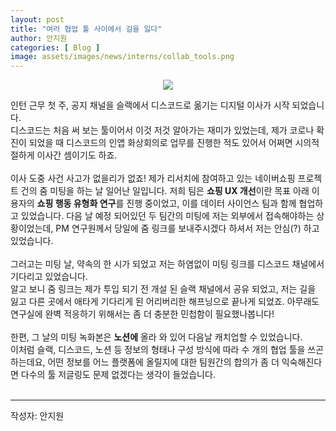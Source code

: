 ```yaml
---
layout: post
title: "여러 협업 툴 사이에서 길을 잃다"
author: 안지원
categories: [ Blog ]
image: assets/images/news/interns/collab_tools.png
---
```

<figure style = "margin-left: auto; margin-right: auto;  width: 70%;  text-align: center">
    <img src="{{site.baseurl}}/assets/images/news/interns/collab_tools.png">
</figure>
인턴 근무 첫 주, 공지 채널을 슬랙에서 디스코드로 옮기는 디지털 이사가 시작 되었습니다.<br>
디스코드는 처음 써 보는 툴이어서 이것 저것 알아가는 재미가 있었는데, 제가 코로나 확진이 되었을 때 디스코드의 인앱 화상회의로 업무를 진행한 적도 있어서 어쩌면 시의적절하게 이사간 셈이기도 하죠.<br>
<br>
이사 도중 사건 사고가 없을리가 없죠! 제가 리서치에 참여하고 있는 네이버쇼핑 프로젝트 건의 줌 미팅을 하는 날 일어난 일입니다. 저희 팀은 <b>쇼핑 UX 개선</b>이란 목표 아래 이용자의 <b>쇼핑 행동 유형화 연구</b>를 진행 중이었고, 이를 데이터 사이언스 팀과 함께 협업하고 있었습니다. 다음 날 예정 되어있던 두 팀간의 미팅에 저는 외부에서 접속해야하는 상황이었는데, PM 연구원께서 당일에 줌 링크를 보내주시겠다 하셔서 저는 안심(?) 하고 있었습니다.<br>
<br>
그러고는 미팅 날, 약속의 한 시가 되었고 저는 하염없이 미팅 링크를 디스코드 채널에서 기다리고 있었습니다. <br>
알고 보니 줌 링크는 제가 투입 되기 전 개설 된 슬랙 채널에서 공유 되었고, 저는 길을 잃고 다른 곳에서 애타게 기다리게 된 어리버리한 해프닝으로 끝나게 되었죠. 아무래도 연구실에 완벽 적응하기 위해서는 좀 더 충분한 민첩함이 필요했나봅니다!<br>
<br>
한편, 그 날의 미팅 녹화본은 <b>노션에</b> 올라 와 있어 다음날 캐치업할 수 있었습니다. <br>
이처럼 슬랙, 디스코드, 노션 등 정보의 형태나 구성 방식에 따라 수 개의 협업 툴을 쓰곤 하는데요, 어떤 정보를 어느 플랫폼에 올릴지에 대한 팀원간의 합의가 좀 더 익숙해진다면 다수의 툴 저글링도 문제 없겠다는 생각이 들었습니다.<br>
<br>
<hr>
작성자: 안지원 <br>